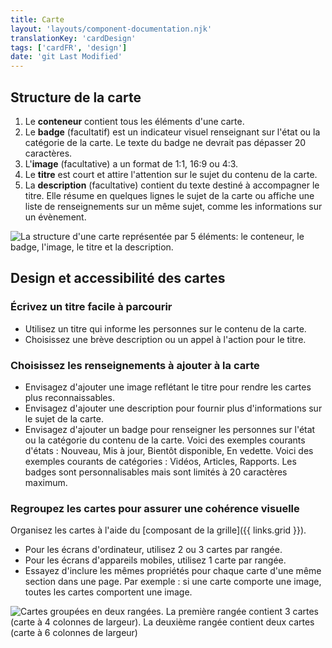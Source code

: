 ```yaml
---
title: Carte
layout: 'layouts/component-documentation.njk'
translationKey: 'cardDesign'
tags: ['cardFR', 'design']
date: 'git Last Modified'
---
```


## Structure de la carte

<ol class="anatomy-list">
  <li>Le <strong>conteneur</strong> contient tous les éléments d'une carte.</li>
  <li>Le <strong>badge</strong> (facultatif) est un indicateur visuel renseignant sur l'état ou la catégorie de la carte. Le texte du badge ne devrait pas dépasser 20 caractères.</li>
  <li>L'<strong>image</strong> (facultative) a un format de 1:1, 16:9 ou 4:3.</li>
  <li>Le <strong>titre</strong> est court et attire l'attention sur le sujet du contenu de la carte.</li>
  <li>La <strong>description</strong> (facultative) contient du texte destiné à accompagner le titre. Elle résume en quelques lignes le sujet de la carte ou affiche une liste de renseignements sur un même sujet, comme les informations sur un évènement.</li>
</ol>

<img class="b-sm b-default p-300" src="/images/fr/components/anatomy/gcds-card-anatomy.svg" alt="La structure d'une carte représentée par 5 éléments: le conteneur, le badge, l'image, le titre et la description."/>

## Design et accessibilité des cartes

### Écrivez un titre facile à parcourir

- Utilisez un titre qui informe les personnes sur le contenu de la carte.
- Choisissez une brève description ou un appel à l'action pour le titre.

### Choisissez les renseignements à ajouter à la carte

- Envisagez d'ajouter une image reflétant le titre pour rendre les cartes plus reconnaissables.
- Envisagez d'ajouter une description pour fournir plus d'informations sur le sujet de la carte.
- Envisagez d'ajouter un badge pour renseigner les personnes sur l'état ou la catégorie du contenu de la carte.  Voici des exemples courants d'états : Nouveau, Mis à jour, Bientôt disponible, En vedette. Voici des exemples courants de catégories : Vidéos, Articles, Rapports. Les badges sont personnalisables mais sont limités à 20 caractères maximum.

### Regroupez les cartes pour assurer une cohérence visuelle

Organisez les cartes à l'aide du \[composant de la grille\]({{ links.grid }}).

- Pour les écrans d'ordinateur, utilisez 2 ou 3 cartes par rangée.
- Pour les écrans d'appareils mobiles, utilisez 1 carte par rangée.
- Essayez d'inclure les mêmes propriétés pour chaque carte d'une même section dans une page. Par exemple : si une carte comporte une image, toutes les cartes comportent une image.

<img src="/images/fr/components/example/example-cards-in-grid.svg" alt="Cartes groupées en deux rangées. La première rangée contient 3 cartes (carte à 4 colonnes de largeur). La deuxième rangée contient deux cartes (carte à 6 colonnes de largeur)"/>
